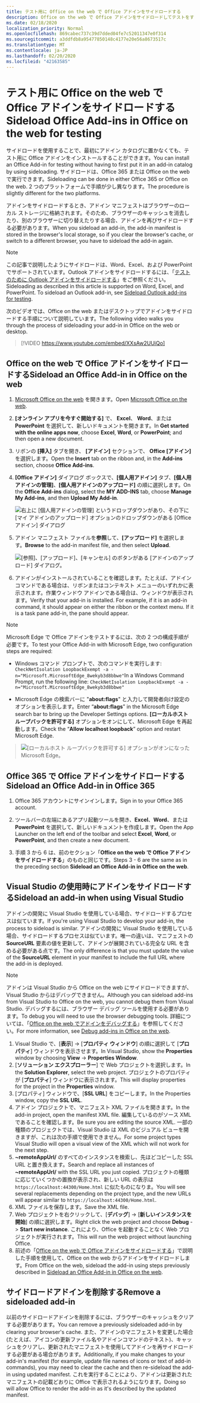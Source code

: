 ```yaml
---
title: テスト用に Office on the web で Office アドインをサイドロードする
description: Office on the web で Office アドインをサイドロードしてテストをする
ms.date: 02/18/2020
localization_priority: Normal
ms.openlocfilehash: 869cabec737c39d7dded04fe7c52011347e0f314
ms.sourcegitcommit: a3ddfdb8a95477850148c4177e20e56a8673517c
ms.translationtype: MT
ms.contentlocale: ja-JP
ms.lasthandoff: 02/20/2020
ms.locfileid: "42163585"
---
```

# <a name="sideload-office-add-ins-in-office-on-the-web-for-testing"></a><span data-ttu-id="f5ac1-103">テスト用に Office on the web で Office アドインをサイドロードする</span><span class="sxs-lookup"><span data-stu-id="f5ac1-103">Sideload Office Add-ins in Office on the web for testing</span></span>

<span data-ttu-id="f5ac1-104">サイドロードを使用することで、最初にアドイン カタログに置かなくても、テスト用に Office アドインをインストールすることができます。</span><span class="sxs-lookup"><span data-stu-id="f5ac1-104">You can install an Office Add-in for testing without having to first put it in an add-in catalog by using sideloading.</span></span> <span data-ttu-id="f5ac1-105">サイドロードは、Office 365 または Office on the web で実行できます。</span><span class="sxs-lookup"><span data-stu-id="f5ac1-105">Sideloading can be done in either Office 365 or Office on the web.</span></span> <span data-ttu-id="f5ac1-106">2 つのプラットフォームで手順が少し異なります。</span><span class="sxs-lookup"><span data-stu-id="f5ac1-106">The procedure is slightly different for the two platforms.</span></span>

<span data-ttu-id="f5ac1-107">アドインをサイドロードするとき、アドイン マニフェストはブラウザーのローカル ストレージに格納されます。そのため、ブラウザーのキャッシュを消去したり、別のブラウザーに切り替えたりする場合、アドインを再びサイドロードする必要があります。</span><span class="sxs-lookup"><span data-stu-id="f5ac1-107">When you sideload an add-in, the add-in manifest is stored in the browser's local storage, so if you clear the browser's cache, or switch to a different browser, you have to sideload the add-in again.</span></span>

> [!NOTE]
> <span data-ttu-id="f5ac1-p102">この記事で説明したようにサイドロードは、Word、Excel、および PowerPoint でサポートされています。Outlook アドインをサイドロードするには、「[テストのために Outlook アドインをサイドロードする](../outlook/sideload-outlook-add-ins-for-testing.md)」をご参照ください。</span><span class="sxs-lookup"><span data-stu-id="f5ac1-p102">Sideloading as described in this article is supported on Word, Excel, and PowerPoint. To sideload an Outlook add-in, see [Sideload Outlook add-ins for testing](../outlook/sideload-outlook-add-ins-for-testing.md).</span></span>

<span data-ttu-id="f5ac1-110">次のビデオでは、Office on the web またはデスクトップでアドインをサイドロードする手順について説明しています。</span><span class="sxs-lookup"><span data-stu-id="f5ac1-110">The following video walks you through the process of sideloading your add-in in Office on the web or desktop.</span></span>

> [!VIDEO https://www.youtube.com/embed/XXsAw2UUiQo]

## <a name="sideload-an-office-add-in-in-office-on-the-web"></a><span data-ttu-id="f5ac1-111">Office on the web で Office アドインをサイドロードする</span><span class="sxs-lookup"><span data-stu-id="f5ac1-111">Sideload an Office Add-in in Office on the web</span></span>

1. <span data-ttu-id="f5ac1-112">[Microsoft Office on the web](https://office.live.com/) を開きます。</span><span class="sxs-lookup"><span data-stu-id="f5ac1-112">Open [Microsoft Office on the web](https://office.live.com/).</span></span>

2. <span data-ttu-id="f5ac1-113">**[オンライン アプリを今すぐ開始する]** で、 **Excel**、 **Word**、または  **PowerPoint** を選択して、新しいドキュメントを開きます。</span><span class="sxs-lookup"><span data-stu-id="f5ac1-113">In  **Get started with the online apps now**, choose  **Excel**,  **Word**, or  **PowerPoint**; and then open a new document.</span></span>

3. <span data-ttu-id="f5ac1-114">リボンの  **[挿入]** タブを開き、 **[アドイン]** セクションで、 **Office [アドイン]** を選択します。</span><span class="sxs-lookup"><span data-stu-id="f5ac1-114">Open the  **Insert** tab on the ribbon and, in the **Add-ins** section, choose **Office Add-ins**.</span></span>

4. <span data-ttu-id="f5ac1-115">**[Office アドイン]** ダイアログ ボックスで、**[個人用アドイン]** タブ、**[個人用アドインの管理]**、**[個人用アドインのアップロード]** の順に選択します。</span><span class="sxs-lookup"><span data-stu-id="f5ac1-115">On the  **Office Add-ins** dialog, select the **MY ADD-INS** tab, choose **Manage My Add-ins**, and then  **Upload My Add-in**.</span></span>

    ![右上に [個人用アドインの管理] というドロップダウンがあり、その下に [マイ アドインのアップロード] オプションのドロップダウンがある [Office アドイン] ダイアログ](../images/office-add-ins-my-account.png)

5. <span data-ttu-id="f5ac1-117">アドイン マニフェスト ファイルを**参照**して、**[アップロード]** を選択します。</span><span class="sxs-lookup"><span data-stu-id="f5ac1-117">**Browse** to the add-in manifest file, and then select **Upload**.</span></span>

    ![[参照]、[アップロード]、[キャンセル] のボタンがある [アドインのアップロード] ダイアログ。](../images/upload-add-in.png)

6. <span data-ttu-id="f5ac1-p103">アドインがインストールされていることを確認します。たとえば、アドイン コマンドである場合は、リボンまたはコンテキスト メニューのいずれかに表示されます。作業ウィンドウ アドインである場合は、ウィンドウが表示されます。</span><span class="sxs-lookup"><span data-stu-id="f5ac1-p103">Verify that your add-in is installed. For example, if it is an add-in command, it should appear on either the ribbon or the context menu. If it is a task pane add-in, the pane should appear.</span></span>

> [!NOTE]
><span data-ttu-id="f5ac1-122">Microsoft Edge で Office アドインをテストするには、次の 2 つの構成手順が必要です。</span><span class="sxs-lookup"><span data-stu-id="f5ac1-122">To test your Office Add-in with Microsoft Edge, two configuration steps are required:</span></span> 
>
> - <span data-ttu-id="f5ac1-123">Windows コマンド プロンプトで、次のコマンドを実行します: `CheckNetIsolation LoopbackExempt -a -n="Microsoft.MicrosoftEdge_8wekyb3d8bbwe"`</span><span class="sxs-lookup"><span data-stu-id="f5ac1-123">In a Windows Command Prompt, run the following line: `CheckNetIsolation LoopbackExempt -a -n="Microsoft.MicrosoftEdge_8wekyb3d8bbwe"`</span></span>
>
> - <span data-ttu-id="f5ac1-124">Microsoft Edge の検索バーに "**about:flags**" と入力して開発者向け設定のオプションを表示します。</span><span class="sxs-lookup"><span data-stu-id="f5ac1-124">Enter “**about:flags**” in the Microsoft Edge search bar to bring up the Developer Settings options.</span></span>  <span data-ttu-id="f5ac1-125">**[ローカルホスト ループバックを許可する]** オプションをオンにして、Microsoft Edge を再起動します。</span><span class="sxs-lookup"><span data-stu-id="f5ac1-125">Check the “**Allow localhost loopback**” option and restart Microsoft Edge.</span></span>

>    ![[ローカルホスト ループバックを許可する] オプションがオンになった Microsoft Edge。](../images/allow-localhost-loopback.png)

## <a name="sideload-an-office-add-in-in-office-365"></a><span data-ttu-id="f5ac1-127">Office 365 で Office アドインをサイドロードする</span><span class="sxs-lookup"><span data-stu-id="f5ac1-127">Sideload an Office Add-in in Office 365</span></span>

1. <span data-ttu-id="f5ac1-128">Office 365 アカウントにサインインします。</span><span class="sxs-lookup"><span data-stu-id="f5ac1-128">Sign in to your Office 365 account.</span></span>

2. <span data-ttu-id="f5ac1-129">ツールバーの左端にあるアプリ起動ツールを開き、**Excel**、**Word**、または **PowerPoint** を選択して、新しいドキュメントを作成します。</span><span class="sxs-lookup"><span data-stu-id="f5ac1-129">Open the App Launcher on the left end of the toolbar and select  **Excel**,  **Word**, or  **PowerPoint**, and then create a new document.</span></span>

3. <span data-ttu-id="f5ac1-130">手順 3 から 6 は、前のセクション「**Office on the web で Office アドインをサイドロードする**」のものと同じです。</span><span class="sxs-lookup"><span data-stu-id="f5ac1-130">Steps 3 - 6 are the same as in the preceding section **Sideload an Office Add-in in Office on the web**.</span></span>

## <a name="sideload-an-add-in-when-using-visual-studio"></a><span data-ttu-id="f5ac1-131">Visual Studio の使用時にアドインをサイドロードする</span><span class="sxs-lookup"><span data-stu-id="f5ac1-131">Sideload an add-in when using Visual Studio</span></span>

<span data-ttu-id="f5ac1-132">アドインの開発に Visual Studio を使用している場合、サイドロードするプロセスは似ています。</span><span class="sxs-lookup"><span data-stu-id="f5ac1-132">If you're using Visual Studio to develop your add-in, the process to sideload is similar.</span></span> <span data-ttu-id="f5ac1-133">アドインの開発に Visual Studio を使用している場合、サイドロードするプロセスは似ています。唯一の違いは、マニフェストの **SourceURL** 要素の値を更新して、アドインが展開されている完全な URL を含める必要がある点です。</span><span class="sxs-lookup"><span data-stu-id="f5ac1-133">The only difference is that you must update the value of the **SourceURL** element in your manifest to include the full URL where the add-in is deployed.</span></span>

> [!NOTE]
> <span data-ttu-id="f5ac1-134">アドインは Visual Studio から Office on the web にサイドロードできますが、Visual Studio からはデバッグできません。</span><span class="sxs-lookup"><span data-stu-id="f5ac1-134">Although you can sideload add-ins from Visual Studio to Office on the web, you cannot debug them from Visual Studio.</span></span> <span data-ttu-id="f5ac1-135">デバッグするには、ブラウザー デバッグ ツールを使用する必要があります。</span><span class="sxs-lookup"><span data-stu-id="f5ac1-135">To debug you will need to use the browser debugging tools.</span></span> <span data-ttu-id="f5ac1-136">詳細については、「[Office on the web でアドインをデバッグする](debug-add-ins-in-office-online.md)」を参照してください。</span><span class="sxs-lookup"><span data-stu-id="f5ac1-136">For more information, see [Debug add-ins in Office on the web](debug-add-ins-in-office-online.md).</span></span>

1. <span data-ttu-id="f5ac1-137">Visual Studio で、[**表示**]  ->  [**プロパティ ウィンドウ**] の順に選択して [**プロパティ**] ウィンドウを表示させます。</span><span class="sxs-lookup"><span data-stu-id="f5ac1-137">In Visual Studio, show the **Properties** window by choosing **View** -> **Properties Window**.</span></span>
2. <span data-ttu-id="f5ac1-138">[**ソリューション エクスプローラー**] で Web プロジェクトを選択します。</span><span class="sxs-lookup"><span data-stu-id="f5ac1-138">In the **Solution Explorer**, select the web project.</span></span> <span data-ttu-id="f5ac1-139">プロジェクトのプロパティが [**プロパティ**] ウィンドウに表示されます。</span><span class="sxs-lookup"><span data-stu-id="f5ac1-139">This will display properties for the project in the **Properties** window.</span></span>
3. <span data-ttu-id="f5ac1-140">[プロパティ] ウィンドウで、[**SSL URL**] をコピーします。</span><span class="sxs-lookup"><span data-stu-id="f5ac1-140">In the Properties window, copy the **SSL URL**.</span></span>
4. <span data-ttu-id="f5ac1-141">アドイン プロジェクトで、マニフェスト XML ファイルを開きます。</span><span class="sxs-lookup"><span data-stu-id="f5ac1-141">In the add-in project, open the manifest XML file.</span></span> <span data-ttu-id="f5ac1-142">編集しているのがソース XML であることを確認します。</span><span class="sxs-lookup"><span data-stu-id="f5ac1-142">Be sure you are editing the source XML.</span></span> <span data-ttu-id="f5ac1-143">一部の種類のプロジェクトでは、Visual Studio は XML のビジュアル ビューを開きますが、これは次の手順で使用できません。</span><span class="sxs-lookup"><span data-stu-id="f5ac1-143">For some project types Visual Studio will open a visual view of the XML which will not work for the next step.</span></span>
5. <span data-ttu-id="f5ac1-144">**~remoteAppUrl/** のすべてのインスタンスを検索し、先ほどコピーした SSL URL と置き換えます。</span><span class="sxs-lookup"><span data-stu-id="f5ac1-144">Search and replace all instances of **~remoteAppUrl/** with the SSL URL you just copied.</span></span> <span data-ttu-id="f5ac1-145">プロジェクトの種類に応じていくつかの置換が表示され、新しい URL の表示は `https://localhost:44300/Home.html` に似たものになりま。</span><span class="sxs-lookup"><span data-stu-id="f5ac1-145">You will see several replacements depending on the project type, and the new URLs will appear similar to `https://localhost:44300/Home.html`.</span></span>
6. <span data-ttu-id="f5ac1-146">XML ファイルを保存します。</span><span class="sxs-lookup"><span data-stu-id="f5ac1-146">Save the XML file.</span></span>
7. <span data-ttu-id="f5ac1-147">Web プロジェクトを右クリックして、[**デバッグ**]  ->  [**新しいインスタンスを開始**] の順に選択します。</span><span class="sxs-lookup"><span data-stu-id="f5ac1-147">Right click the web project and choose **Debug** -> **Start new instance**.</span></span> <span data-ttu-id="f5ac1-148">これにより、Office を起動することなく Web プロジェクトが実行されます。</span><span class="sxs-lookup"><span data-stu-id="f5ac1-148">This will run the web project without launching Office.</span></span>
8. <span data-ttu-id="f5ac1-149">前述の「[Office on the web で Office アドインをサイドロードする](#sideload-an-office-add-in-in-office-on-the-web)」で説明した手順を使用して、Office on the web からアドインをサイドロードします。</span><span class="sxs-lookup"><span data-stu-id="f5ac1-149">From Office on the web, sideload the add-in using steps previously described in [Sideload an Office Add-in in Office on the web](#sideload-an-office-add-in-in-office-on-the-web).</span></span>

## <a name="remove-a-sideloaded-add-in"></a><span data-ttu-id="f5ac1-150">サイドロードアドインを削除する</span><span class="sxs-lookup"><span data-stu-id="f5ac1-150">Remove a sideloaded add-in</span></span>

<span data-ttu-id="f5ac1-151">以前のサイドロードアドインを削除するには、ブラウザーのキャッシュをクリアする必要があります。</span><span class="sxs-lookup"><span data-stu-id="f5ac1-151">You can remove a previously sideloaded add-in by clearing your browser's cache.</span></span> <span data-ttu-id="f5ac1-152">また、アドインのマニフェストを変更した場合 (たとえば、アイコンの更新ファイル名やアドインコマンドのテキスト)、キャッシュをクリアし、更新されたマニフェストを使用してアドインを再サイドロードする必要がある場合があります。</span><span class="sxs-lookup"><span data-stu-id="f5ac1-152">Additionally, if you make changes to your add-in's manifest (for example, update file names of icons or text of add-in commands), you may need to clear the cache and then re-sideload the add-in using updated manifest.</span></span> <span data-ttu-id="f5ac1-153">これを実行することにより、アドインは更新されたマニフェストの記載どおりに Office で表示されるようになります。</span><span class="sxs-lookup"><span data-stu-id="f5ac1-153">Doing so will allow Office to render the add-in as it's described by the updated manifest.</span></span>

